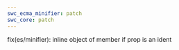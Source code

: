 ```yaml
---
swc_ecma_minifier: patch
swc_core: patch
---
```


fix(es/minifier): inline object of member if prop is an ident
